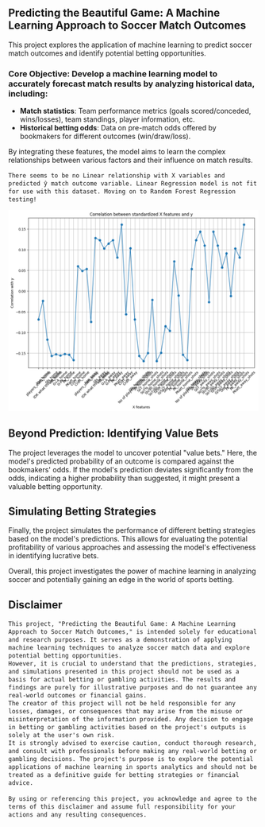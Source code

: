 ## Predicting the Beautiful Game: A Machine Learning Approach to Soccer Match Outcomes

This project explores the application of machine learning to predict soccer match outcomes and identify potential betting opportunities.

### Core Objective: Develop a machine learning model to accurately forecast match results by analyzing historical data, including:

- **Match statistics**: Team performance metrics (goals scored/conceded, wins/losses), team standings, player information, etc.
- **Historical betting odds**: Data on pre-match odds offered by bookmakers for different outcomes (win/draw/loss).

By integrating these features, the model aims to learn the complex relationships between various factors and their influence on match results.

~~~
There seems to be no Linear relationship with X variables and predicted ŷ match outcome variable. Linear Regression model is not fit for use with this dataset. Moving on to Random Forest Regression testing!
~~~
![Linearity Correlation](image.png)

## Beyond Prediction: Identifying Value Bets

The project leverages the model to uncover potential "value bets." Here, the model's predicted probability of an outcome is compared against the bookmakers' odds. If the model's prediction deviates significantly from the odds, indicating a higher probability than suggested, it might present a valuable betting opportunity.

## Simulating Betting Strategies

Finally, the project simulates the performance of different betting strategies based on the model's predictions. This allows for evaluating the potential profitability of various approaches and assessing the model's effectiveness in identifying lucrative bets.

Overall, this project investigates the power of machine learning in analyzing soccer and potentially gaining an edge in the world of sports betting.



## Disclaimer
~~~
This project, "Predicting the Beautiful Game: A Machine Learning Approach to Soccer Match Outcomes," is intended solely for educational and research purposes. It serves as a demonstration of applying machine learning techniques to analyze soccer match data and explore potential betting opportunities.
However, it is crucial to understand that the predictions, strategies, and simulations presented in this project should not be used as a basis for actual betting or gambling activities. The results and findings are purely for illustrative purposes and do not guarantee any real-world outcomes or financial gains.
The creator of this project will not be held responsible for any losses, damages, or consequences that may arise from the misuse or misinterpretation of the information provided. Any decision to engage in betting or gambling activities based on the project's outputs is solely at the user's own risk.
It is strongly advised to exercise caution, conduct thorough research, and consult with professionals before making any real-world betting or gambling decisions. The project's purpose is to explore the potential applications of machine learning in sports analytics and should not be treated as a definitive guide for betting strategies or financial advice.

By using or referencing this project, you acknowledge and agree to the terms of this disclaimer and assume full responsibility for your actions and any resulting consequences.
~~~
